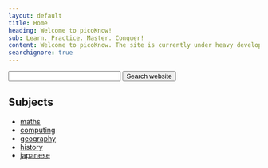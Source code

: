 ```yaml
---
layout: default
title: Home
heading: Welcome to picoKnow!
sub: Learn. Practice. Master. Conquer!
content: Welcome to picoKnow. The site is currently under heavy development. please bear with us. 
searchignore: true
---
```


<form method="get" action="http://www.google.com/search">
<input type="text" name="q" size="25" maxlength="255" value="" />
<input type="hidden" name="sitesearch" value="picoknow.bitbucket.org" />
<input type="submit" value="Search website" />
</form>

## Subjects

* [maths](/maths/)
* [computing](/computing/)
* [geography](/geography/)
* [history](/history/)
* [japanese](/japanese/)